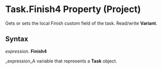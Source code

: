 
# Task.Finish4 Property (Project)

Gets or sets the local Finish custom field of the task. Read/write  **Variant**.


## Syntax

 _expression_. **Finish4**

 _expression_A variable that represents a  **Task** object.

